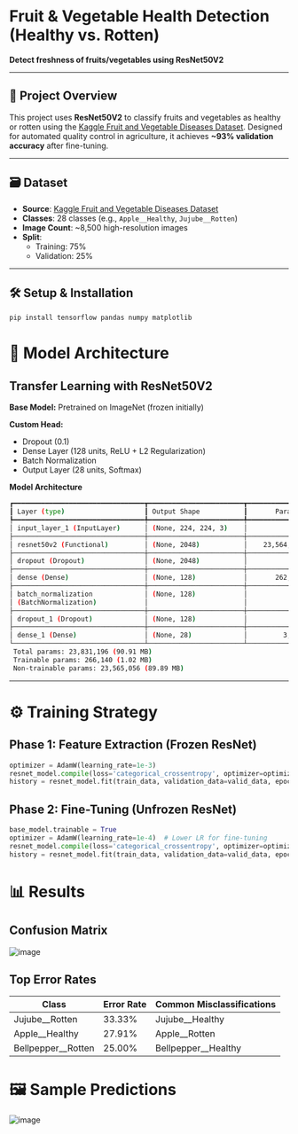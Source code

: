 # Fruit & Vegetable Health Detection (Healthy vs. Rotten)  
**Detect freshness of fruits/vegetables using ResNet50V2**  

---

## 📌 Project Overview  
This project uses **ResNet50V2** to classify fruits and vegetables as healthy or rotten using the [Kaggle Fruit and Vegetable Diseases Dataset](https://www.kaggle.com/datasets/muhammad0subhan/fruit-and-vegetable-disease-healthy-vs-rotten). Designed for automated quality control in agriculture, it achieves **~93% validation accuracy** after fine-tuning.

---

## 🗃️ Dataset  
- **Source**: [Kaggle Fruit and Vegetable Diseases Dataset](https://www.kaggle.com/datasets/muhammad0subhan/fruit-and-vegetable-disease-healthy-vs-rotten)  
- **Classes**: 28 classes (e.g., `Apple__Healthy`, `Jujube__Rotten`)  
- **Image Count**: ~8,500 high-resolution images  
- **Split**:  
  - Training: 75%  
  - Validation: 25%  

---

## 🛠️ Setup & Installation  
```bash
pip install tensorflow pandas numpy matplotlib 
```
# 🍎 Model Architecture

## Transfer Learning with ResNet50V2

**Base Model:** Pretrained on ImageNet (frozen initially)

**Custom Head:**
- Dropout (0.1)
- Dense Layer (128 units, ReLU + L2 Regularization)
- Batch Normalization
- Output Layer (28 units, Softmax)

**Model Architecture**
```bash
┏━━━━━━━━━━━━━━━━━━━━━━━━━━━━━━━━━┳━━━━━━━━━━━━━━━━━━━━━━━━┳━━━━━━━━━━━━━━━┓
┃ Layer (type)                    ┃ Output Shape           ┃       Param # ┃
┡━━━━━━━━━━━━━━━━━━━━━━━━━━━━━━━━━╇━━━━━━━━━━━━━━━━━━━━━━━━╇━━━━━━━━━━━━━━━┩
│ input_layer_1 (InputLayer)      │ (None, 224, 224, 3)    │             0 │
├─────────────────────────────────┼────────────────────────┼───────────────┤
│ resnet50v2 (Functional)         │ (None, 2048)           │    23,564,800 │
├─────────────────────────────────┼────────────────────────┼───────────────┤
│ dropout (Dropout)               │ (None, 2048)           │             0 │
├─────────────────────────────────┼────────────────────────┼───────────────┤
│ dense (Dense)                   │ (None, 128)            │       262,272 │
├─────────────────────────────────┼────────────────────────┼───────────────┤
│ batch_normalization             │ (None, 128)            │           512 │
│ (BatchNormalization)            │                        │               │
├─────────────────────────────────┼────────────────────────┼───────────────┤
│ dropout_1 (Dropout)             │ (None, 128)            │             0 │
├─────────────────────────────────┼────────────────────────┼───────────────┤
│ dense_1 (Dense)                 │ (None, 28)             │         3,612 │
└─────────────────────────────────┴────────────────────────┴───────────────┘
 Total params: 23,831,196 (90.91 MB)
 Trainable params: 266,140 (1.02 MB)
 Non-trainable params: 23,565,056 (89.89 MB)
```
---

# ⚙️ Training Strategy

## Phase 1: Feature Extraction (Frozen ResNet)
```python
optimizer = AdamW(learning_rate=1e-3)
resnet_model.compile(loss='categorical_crossentropy', optimizer=optimizer, metrics=['accuracy'])
history = resnet_model.fit(train_data, validation_data=valid_data, epochs=6)
```

## Phase 2: Fine-Tuning (Unfrozen ResNet)
```python
base_model.trainable = True
optimizer = AdamW(learning_rate=1e-4)  # Lower LR for fine-tuning
resnet_model.compile(loss='categorical_crossentropy', optimizer=optimizer, metrics=['accuracy'])
history = resnet_model.fit(train_data, validation_data=valid_data, epochs=8)
```

# 📊 Results

## Confusion Matrix
![image](https://github.com/user-attachments/assets/c827e931-ea65-4e85-8e17-051837181417)


## Top Error Rates
| Class                | Error Rate | Common Misclassifications |
|----------------------|------------|---------------------------|
| Jujube__Rotten       | 33.33%     | Jujube__Healthy           |
| Apple__Healthy       | 27.91%     | Apple__Rotten             |
| Bellpepper__Rotten   | 25.00%     | Bellpepper__Healthy       |


# 🖼️ Sample Predictions

![image](https://github.com/user-attachments/assets/c1b2a7b4-8e5f-448b-9a05-fcf255e0aaec)

